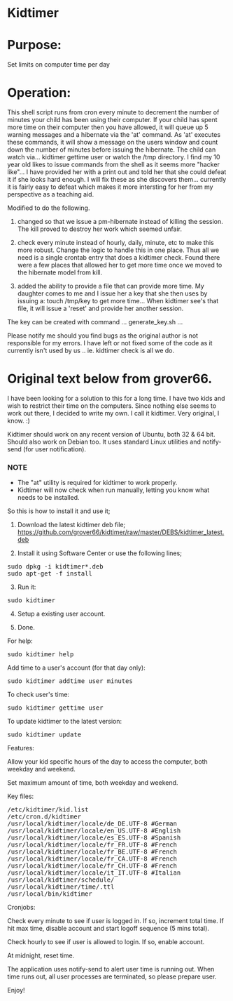 # Kidtimer

# Purpose: 
Set limits on computer time per day

# Operation: 
This shell script runs from cron every minute to decrement the number of minutes your child has been using their computer.  If your child has spent more time on their computer then you have allowed, it will queue up 5 warning messages and a hibernate via the 'at' command.  As 'at' executes these commands, it will show a message on the users window and count down the number of minutes before issuing the hibernate. The child can watch via... kidtimer gettime user or watch the /tmp directory.  I find my 10 year old likes to issue commands from the shell as it seems more "hacker like"... I have provided her with a print out and told her that she could defeat it if she looks hard enough. I will fix these as she discovers them... currently it is fairly easy to defeat which makes it more intersting for her from my perspective as a teaching aid.

Modified to do the following.

1) changed so that we issue a pm-hibernate instead of killing the session. The kill proved to destroy her work which seemed unfair.

2) check every minute instead of hourly, daily, minute, etc to make this more robust.  Change the logic to handle this in one place.  Thus all we need is a single crontab entry that does a kidtimer check. Found there were a few places that allowed her to get more time once we moved to the hibernate model from kill.

3) added the ability to provide a file that can provide more time.  My daughter comes to me and I issue her a key that she then uses by issuing a: touch /tmp/key to get more time... When kidtimer see's that file, it will issue a 'reset' and provide her another session.

The key can be created with command
... 
generate_key.sh 
...

Please notify me should you find bugs as the original author is not responsible for my errors. I have left or not fixed some of the code as it currently isn't used by us .. ie. kidtimer check is all we do.


# Original text below from grover66.

I have been looking for a solution to this for a long time. I have two kids and wish to restrict their time on the computers. Since nothing else seems to work out there, I decided to write my own. I call it kidtimer. Very original, I know. :)

Kidtimer should work on any recent version of Ubuntu, both 32 & 64 bit. Should also work on Debian too. It uses standard Linux utilities and notify-send (for user notification).

### NOTE ###
* The "at" utility is required for kidtimer to work properly.
* Kidtimer will now check when run manually, letting you know what needs to be installed.

So this is how to install it and use it;

1. Download the latest kidtimer deb file;
https://github.com/grover66/kidtimer/raw/master/DEBS/kidtimer_latest.deb

2. Install it using Software Center or use the following lines;
<pre>
sudo dpkg -i kidtimer*.deb
sudo apt-get -f install
</pre>

3. Run it:
<pre>
sudo kidtimer
</pre>

4. Setup a existing user account.

5. Done.

For help:
<pre>
sudo kidtimer help
</pre>

Add time to a user's account (for that day only):
<pre>
sudo kidtimer addtime user minutes
</pre>

To check user's time:
<pre>
sudo kidtimer gettime user
</pre>

To update kidtimer to the latest version:
<pre>
sudo kidtimer update
</pre>


Features:

Allow your kid specific hours of the day to access the computer, both weekday and weekend.

Set maximum amount of time, both weekday and weekend.

Key files:
<pre>
/etc/kidtimer/kid.list
/etc/cron.d/kidtimer
/usr/local/kidtimer/locale/de_DE.UTF-8 #German
/usr/local/kidtimer/locale/en_US.UTF-8 #English
/usr/local/kidtimer/locale/es_ES.UTF-8 #Spanish
/usr/local/kidtimer/locale/fr_FR.UTF-8 #French
/usr/local/kidtimer/locale/fr_BE.UTF-8 #French
/usr/local/kidtimer/locale/fr_CA.UTF-8 #French
/usr/local/kidtimer/locale/fr_CH.UTF-8 #French
/usr/local/kidtimer/locale/it_IT.UTF-8 #Italian
/usr/local/kidtimer/schedule/<user>
/usr/local/kidtimer/time/<user>.ttl
/usr/local/bin/kidtimer
</pre>

Cronjobs:

Check every minute to see if user is logged in. If so, increment total time. If hit max time, disable account and start logoff sequence (5 mins total).

Check hourly to see if user is allowed to login. If so, enable account.

At midnight, reset time.

The application uses notify-send to alert user time is running out. When time runs out, all user processes are terminated, so please prepare user.

Enjoy!
